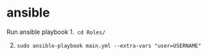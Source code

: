 # ansible
Run ansible playbook
1.``` cd Roles/```

2. ```sudo ansible-playbook main.yml --extra-vars "user=USERNAME"```
